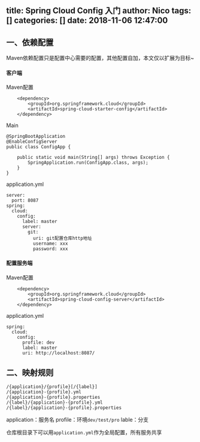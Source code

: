 title: Spring Cloud Config 入门
author: Nico
tags: []
categories: []
date: 2018-11-06 12:47:00
---
## 一、依赖配置
Maven依赖配置只是配置中心需要的配置，其他配置自加，本文仅以扩展为目标~
#### 客户端
Maven配置
```
    <dependency>
		<groupId>org.springframework.cloud</groupId>
		<artifactId>spring-cloud-starter-config</artifactId>
	</dependency>
```
Main
```
@SpringBootApplication
@EnableConfigServer
public class ConfigApp {
	
	public static void main(String[] args) throws Exception {
		SpringApplication.run(ConfigApp.class, args);
	}
}
```
application.yml
```
server:
  port: 8087
spring:
  cloud:
    config:
      label: master
      server:
        git:
          uri: git配置仓库http地址
          username: xxx
          password: xxx
```
#### 配置服务端
Maven配置
```
    <dependency>
		<groupId>org.springframework.cloud</groupId>
		<artifactId>spring-cloud-config-server</artifactId>
	</dependency>
```
application.yml
```
spring:
  cloud:
    config:
      profile: dev
      label: master
      uri: http://localhost:8087/
```
## 二、映射规则
```
/{application}/{profile}[/{label}]
/{application}-{profile}.yml
/{application}-{profile}.properties
/{label}/{application}-{profile}.yml
/{label}/{application}-{profile}.properties
```
application：服务名
profile：环境``dev/test/pro``
lable：分支

仓库根目录下可以用``application.yml``作为全局配置，所有服务共享